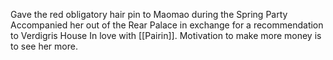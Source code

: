Gave the red obligatory hair pin to Maomao during the Spring Party
Accompanied her out of the Rear Palace in exchange for a recommendation to Verdigris House
In love with [[Pairin]]. Motivation to make more money is to see her more.